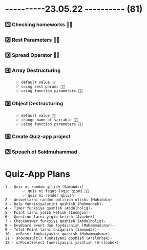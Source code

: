 # ----------23.05.22 ---------- (81)

### 1️⃣ Checking homeworks 👍🏻

### 2️⃣ Rest Parameters 👍🏻

### 3️⃣ Spread Operator 👍🏻

### 4️⃣ Array Destructuring

         ✅ default value 👍🏻
         ✅ using rest params 👍🏻
         ✅ using function parameters 👍🏻

### 5️⃣ Object Destructuring

         ✅ default value 👍🏻
         ✅ change name of variable 👍🏻
         ✅ using function parameters 👍🏻

### 6️⃣ Create Quiz-app project

### 7️⃣ Speach of Saidmuhammad

# Quiz-App Plans

    1 - Quiz ni random qilish (Samandar)
            ✅ quiz ni faqat logic qismi 👍🏻
            ✅ quiz ni render qilish
    2 - Answerlarni random potition olishi (Muhiddin)
    3 - Help funkisiyalarini qoshish (Rahmonbek)-
    4 - Timer funksiya qoshish (Abdulholiq)-
    5 - Point larni yozib ketish (Inomjon)-
    6 - Question larni yigib ketish (Avazbek)
    7 - CheckAnswer funksiya qoshish (Abdulholiq)-
    8 - keyBoard event dan foydalanish (Muhammadumar)-
    9 - Total Point larni chiqarish (Samandar)-
    10 - onReset funksiyasini qoshish (Muhammadumar)-
    11 - showResult() funksiyani qoshish (Arslonbek)-
    12 - onPointSelect funksiyasini yaratish (Arslonbek)-
